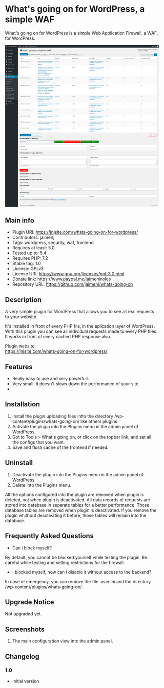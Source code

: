# What's going on for WordPress, a simple WAF

What's going on for WordPress is a simple Web Application Firewall, a WAF, for WordPress.

![Plugin image](https://raw.githubusercontent.com/jaimenj/whats-going-on/master/assets/screenshot-1.png)

## Main info

* Plugin URI: https://jnjsite.com/whats-going-on-for-wordpress/
* Contributors: jaimenj
* Tags: wordpress, security, waf, frontend
* Requires at least: 5.0
* Tested up to: 5.4
* Requires PHP: 7.2
* Stable tag: 1.0
* License: GPLv3
* License URI: https://www.gnu.org/licenses/gpl-3.0.html
* Donate link: https://www.paypal.me/jaimeninoles
* Repository URL: https://github.com/jaimenj/whats-going-on

## Description

A very simple plugin for WordPress that allows you to see all real requests to your website. 

It's installed in front of every PHP file, in the aplication layer of WordPress. With this plugin you can see all individual requests made to every PHP files. It works in front of every cached PHP response also. 

Plugin website: \
<a href="https://jnjsite.com/whats-going-on-for-wordpress/">https://jnjsite.com/whats-going-on-for-wordpress/</a>

## Features

* Really easy to use and very powerfull.
* Very small, it doesn't slows down the performance of your site.
*

## Installation

1. Install the plugin uploading files intto the directory /wp-content/plugins/whats-going-on/ like others plugins.
2. Activate the plugin into the Plugins menu in the admin panel of WordPress.
3. Got to Tools > What's going on, or click on the topbar link, and set all the configs that you want.
4. Save and flush cache of the frontend if needed.

## Uninstall

1. Deactivate the plugin into the Plugins menu in the admin panel of WordPress.
2. Delete into the Plugins menu.

All the options configured into the plugin are removed when plugin is deleted, not when plugin is deactivated. All data records of requests are stored into database in separate tables for a better performance. Those database tables are removed when plugin is deactivated. If you remove the plugin whithout deactivating it before, those tables will remain into the database.

## Frequently Asked Questions

* Can I block myself?

By default, you cannot be blocked yourself while testing the plugin. Be careful while testing and setting restrictions for the firewall. 

* I blocked myself, how can I disable it without access to the backend?

In case of emergency, you can remove the file .user.ini and the directory /wp-content/plugins/whats-going-on/.

## Upgrade Notice

Not upgraded yet.

## Screenshots

1. The main configuration view into the admin panel.

## Changelog

### 1.0
* Initial version
